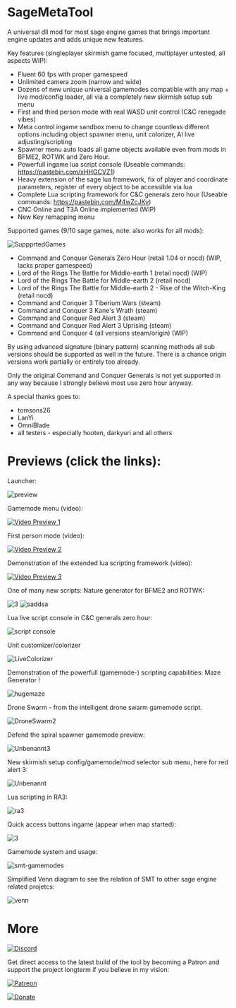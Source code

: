 # SageMetaTool

A universal dll mod for most sage engine games that brings important engine updates and adds unique new features.

Key features (singleplayer skirmish game focused, multiplayer untested, all aspects WIP):
- Fluent 60 fps with proper gamespeed
- Unlimited camera zoom (narrow and wide)
- Dozens of new unique universal gamemodes compatible with any map + live mod/config loader, all via a completely new skirmish setup sub menu
- First and third person mode with real WASD unit control (C&C renegade vibes)
- Meta control ingame sandbox menu to change countless different options including object spawner menu, unit colorizer, AI live adjusting/scripting
- Spawner menu auto loads all game objects available even from mods in BFME2, ROTWK and Zero Hour. 
- Powerfull ingame lua script console (Useable commands: https://pastebin.com/xHHGCVZ1)
- Heavy extension of the sage lua framework, fix of player and coordinate parameters, register of every object to be accessible via lua
- Complete Lua scripting framework for C&C generals zero hour (Useable commands: https://pastebin.com/M4wZcJKv)
- CNC Online and T3A Online implemented (WIP)
- New Key remapping menu

Supported games (9/10 sage games, note: also works for all mods):

![SuppprtedGames](https://user-images.githubusercontent.com/26028969/145710215-ffac9e00-9a3d-4dc6-ae7b-0cbf4d328c0a.PNG)

- Command and Conquer Generals Zero Hour (retail 1.04 or nocd) (WIP, lacks proper gamespeed)
- Lord of the Rings The Battle for Middle-earth 1 (retail nocd) (WIP)
- Lord of the Rings The Battle for Middle-earth 2 (retail nocd)
- Lord of the Rings The Battle for Middle-earth 2 - Rise of the Witch-King (retail nocd)
- Command and Conquer 3 Tiberium Wars (steam)
- Command and Conquer 3 Kane's Wrath (steam)
- Command and Conquer Red Alert 3 (steam)
- Command and Conquer Red Alert 3 Uprising (steam)
- Command and Conquer 4 (all versions steam/origin) (WIP)

By using advanced signature (binary pattern) scanning methods all sub versions should be supported as well in the future. There is a chance origin versions work partially or entirely too already.

Only the original Command and Conquer Generals is not yet supported in any way because I strongly believe most use zero hour anyway.

A special thanks goes to:

- tomsons26
- LanYi
- OmniBlade
- all testers - especially hooten, darkyuri and all others

# Previews (click the links):

Launcher:

![preview](https://user-images.githubusercontent.com/26028969/125347144-dd0b5000-e35a-11eb-9f2a-9577563aceb7.JPG)

Gamemode menu (video):

[![Video Preview 1](https://img.youtube.com/vi/hn2ikuj7288/0.jpg)](https://www.youtube.com/watch?v=hn2ikuj7288)

First person mode (video):

[![Video Preview 2](https://img.youtube.com/vi/iyZFXCaPxiU/0.jpg)](https://www.youtube.com/watch?v=iyZFXCaPxiU)

Demonstration of the extended lua scripting framework (video):

[![Video Preview 3](https://img.youtube.com/vi/sMp1uMzCIdk/0.jpg)](https://www.youtube.com/watch?v=sMp1uMzCIdk)

One of many new scripts: Nature generator for BFME2 and ROTWK:

![3](https://user-images.githubusercontent.com/26028969/123271899-8f40bc00-d501-11eb-9ba1-cf3d2df106f3.JPG)
![saddsa](https://user-images.githubusercontent.com/26028969/123271936-9962ba80-d501-11eb-9f5a-0ffdae52adf5.JPG)

Lua live script console in C&C generals zero hour:

![script console](https://user-images.githubusercontent.com/26028969/123272044-af707b00-d501-11eb-86ab-486bd4d24d6a.JPG)

Unit customizer/colorizer

![LiveColorizer](https://user-images.githubusercontent.com/26028969/145855539-22588b43-c8fd-4d02-948c-9002ddf58162.JPG)

Demonstration of the powerfull (gamemode-) scripting capabilities: Maze Generator !

![hugemaze](https://user-images.githubusercontent.com/26028969/145855806-e2f4a6a7-9ae3-4e44-8e20-909122cfa71f.JPG)

 Drone Swarm - from the intelligent drone swarm gamemode script.

 ![DroneSwarm2](https://user-images.githubusercontent.com/26028969/145855915-13852ab0-6e34-4ae6-926d-b5c690e2a79d.JPG)

 Defend the spiral spawner gamemode preview:

 ![Unbenannt3](https://user-images.githubusercontent.com/26028969/145856100-ba3cfb64-fe96-4078-a317-d1d75177fec5.JPG)

New skirmish setup config/gamemode/mod selector sub menu, here for red alert 3:

![Unbenannt](https://user-images.githubusercontent.com/26028969/145856224-103ede5d-6fff-4aab-96c7-5cc396c716f3.JPG)

Lua scripting in RA3:

![ra3](https://user-images.githubusercontent.com/26028969/145856291-79c88baf-66e8-4e8c-a774-ade5ea1c234f.PNG)

Quick access buttons ingame (appear when map started):

![3](https://user-images.githubusercontent.com/26028969/155856496-898c3df1-3313-4f24-93cc-4d7ba00fa710.PNG)

Gamemode system and usage:

![smt-gamemodes](https://user-images.githubusercontent.com/26028969/145856442-aaf583da-d01e-4f18-8363-15f61b713620.jpg)

Simplified Venn diagram to see the relation of SMT to other sage engine related projetcs: 

![venn](https://user-images.githubusercontent.com/26028969/145856762-990a5387-37e8-4b12-8ca6-f6463dd5f231.png)

# More

[![Discord](https://discord.com/assets/ff41b628a47ef3141164bfedb04fb220.png)](https://discord.gg/3vEazayfaV)

Get direct access to the latest build of the tool by becoming a Patron and support the project longterm if you believe in my vision:

[![Patreon](https://not2grand.co.uk/wp-content/uploads/2018/07/patreon-logo.png)](https://www.patreon.com/metaidea)

[![Donate](https://www.paypalobjects.com/webstatic/i/logo/rebrand/ppcom.svg)](https://www.paypal.me/meta888)
